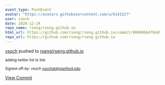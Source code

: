 ```yaml
---
event_type: PushEvent
avatar: "https://avatars.githubusercontent.com/u/814322?"
user: vsoch
date: 2020-12-24
repo_name: rseng/rseng.github.io
html_url: https://github.com/rseng/rseng.github.io/commit/908006b4764d9e7c458a12cac79c0c224d54b315
repo_url: https://github.com/rseng/rseng.github.io
---
```


<a href='https://github.com/vsoch' target='_blank'>vsoch</a> pushed to <a href='https://github.com/rseng/rseng.github.io' target='_blank'>rseng/rseng.github.io</a>

<small>adding twitter list to link

Signed-off-by: vsoch <vsochat@stanford.edu></small>

<a href='https://github.com/rseng/rseng.github.io/commit/908006b4764d9e7c458a12cac79c0c224d54b315' target='_blank'>View Commit</a>